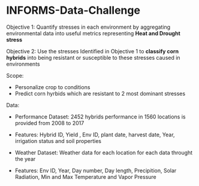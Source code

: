 # INFORMS-Data-Challenge


Objective 1: Quantify stresses in each environment by aggregating environmental data into useful metrics representing **Heat and Drought stress**

Objective 2: Use the stresses Identified in Objective 1 to **classify corn hybrids** into being resistant or susceptible to these stresses caused in environments

Scope:
* Personalize crop to conditions
* Predict corn hyrbids which are resistant to 2 most dominant stresses


Data:
* Performance Dataset: 2452 hybrids performance in 1560 locations is provided from 2008 to 2017

 + Features: Hybrid ID, Yield , Env ID, plant date, harvest date, Year, irrigation status and soil properties

* Weather Dataset: Weather data for each location for each data throught the year

 + Features: Env ID, Year, Day number, Day length, Precipition, Solar Radiation, Min and Max Temperature and Vapor Pressure

